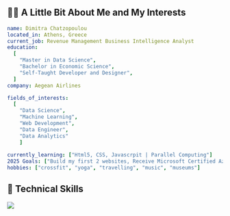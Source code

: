 ## 👩‍💻 A Little Bit About Me and My Interests
```yaml
name: Dimitra Chatzopoulou
located_in: Athens, Greece
current_job: Revenue Management Business Intelligence Analyst
education:
  [
    "Master in Data Science",
    "Bachelor in Economic Science",
    "Self-Taught Developer and Designer",
  ]
company: Aegean Airlines

fields_of_interests:
  [
    "Data Science",
    "Machine Learning",
    "Web Development",
    "Data Engineer",
    "Data Analytics" 
    ]
 
currently_learning: ["Html5, CSS, Javascrpit | Parallel Computing"]
2025 Goals: ["Build my first 2 websites, Receive Microsoft Certified Azure Data Engineer Associate DP203 "]
hobbies: ["crossfit", "yoga", "travelling", "music", "museums"]
```
## 🚀  Technical Skills

<img src='https://cdn.jsdelivr.net/gh/devicons/devicon@latest/icons/devicon/devicon-original.svg'>
          
